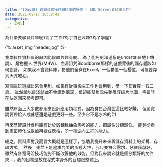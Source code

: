 ```yaml
---
title: '[Day28] 聊聊學會操作資料庫的好處 - SQL Server資料庫入門'
date: 2021-09-17 18:09:41
categories:
  - [SQL]
---
```


為什麼要學資料庫呢?為了工作?為了自己興趣?為了學歷?

{% asset_img "header.jpg" %}

我學操作資料庫的原因比較跟興趣有關。
為了能夠更知道像是undertale(地下傳說)、魔物獵人:世界(MHW)、血源詛咒Bloodborne那樣的遊戲背後的儲存體該如何設計。
如果我不會資料庫，把他們全存在Excel，一個數值一個欄位，可能要存到天荒地老。

寫個電玩遊戲出來會用到，如果有從事後端工作也會用到，學一下其實算一石二鳥。
雖然說以這淺談並不會講到很深，但卻能幫助我先整理好這片地圖，需要時在快速回來參考即可。

雖然市面上大多數都用來設計應用類程式，因為身在台灣就這比較好賺。
但老實說要帶給人成就感還是遊戲更好一些。至少它不是冰冷的(?)

再來學習設計資料庫有助於鍛鍊我抽象思考的能力，把屬性分類歸位。
能夠從看到畫面轉化成數值再變成表格，即一種逆向工程的能力。

總之，資料庫對我而言大概就是這樣了，協助我提升未來再儲存資料上的架構、存取方式。
然後，我並不是追求完美的那種大神，我只要符合需求、好維護就好，雖然有各種奇淫技巧能夠不斷改善他的效能，但對我來說它就是個分類好的文件夾...，我的目標是放在程式本身外的目標跟整體上。
